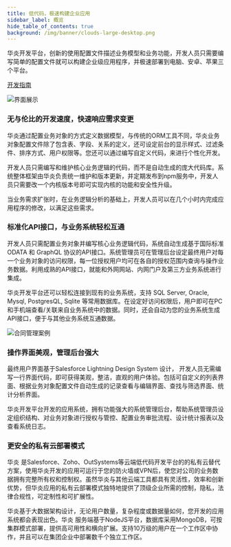 ```yaml
---
title: 低代码，极速构建企业应用
sidebar_label: 概览
hide_table_of_contents: true
background: /img/banner/clouds-large-desktop.png
---
```


华炎开发平台，创新的使用配置文件描述业务模型和业务功能，开发人员只需要编写简单的配置文件就可以构建企业级应用程序，并极速部署到电脑、安卓、苹果三个平台。

<a class="slds-button slds-button_brand slds-m-right_medium slds-var-p-vertical_xx-small" href="../developer/home" target="_blank">
开发指南
</a>

![界面展示](/assets/mac_ipad_iphone_list.png)

### 无与伦比的开发速度，快速响应需求变更

华炎通过配置业务对象的方式定义数据模型，与传统的ORM工具不同，华炎业务对象配置文件除了包含表、字段、关系的定义，还可设定前台的显示样式、过滤条件、排序方式、用户权限等。您还可以通过编写自定义代码，来进行个性化开发。

开发人员只需编写和维护核心业务逻辑的代码，而不是自动生成的庞大代码库。系统整体框架由华炎负责统一维护和版本更新，并定期发布到npm服务中，开发人员只需要改一个内核版本号即可实现内核的功能和安全性升级。

当业务需求扩张时，在业务逻辑分析的基础上，开发人员可以在几个小时内完成应用程序的修改，以满足这些需求。

### 标准化API接口，与业务系统轻松互通

开发人员只需配置业务对象并编写核心业务逻辑代码，系统自动生成基于国际标准 ODATA 和 GraphQL 协议的API接口。系统管理员可在管理后台设定最终用户对每一个业务对象的访问权限，每一位授权用户均可在各自的授权范围内查询与操作业务数据。利用成熟的API接口，就能和外网网站、内网门户及第三方业务系统进行集成。

华炎开发平台还可以轻松连接到现有的业务系统，支持 SQL Server, Oracle, Mysql, PostgresQL, Sqlite 等常用数据库。在设定好访问权限后，用户即可在PC和手机端查看/关联来自业务系统中的数据。同时，还会自动为您的业务系统生成API接口，便于与其他业务系统互通数据。

![合同管理案例](/assets/overview-contracts.jpg)

### 操作界面美观，管理后台强大

最终用户界面基于Salesforce Lightning Design System 设计， 开发人员无需编写一行界面代码，即可获得美观，整洁，直观的用户体验。包括可自定义的列表界面、根据业务对象配置文件自动生成的记录查看与编辑界面、查找与筛选界面、统计分析界面。

华炎开发平台开发的应用系统，拥有功能强大的系统管理后台，帮助系统管理员设定组织结构、对业务对象进行授权与管控、配置业务审批流程、设计统计报表以及查看系统日志。

### 更安全的私有云部署模式

华炎 是Salesforce、Zoho、OutSystems等云端低代码开发平台的的私有云替代方案，使用华炎开发的应用可运行于您的防火墙或VPN后，使您对公司的业务数据拥有完整所有权和控制权。虽然华炎与其他云端工具都具有灵活性，效率和创新优势，但华炎应用的私有云部署模式独特地提供了顶级企业所需的控制，隐私，法律合规性，可定制性和可扩展性。

华炎基于大数据架构设计，无论用户数量，复杂程度或数据量如何，您开发的应用系统都会表现出色。华炎 服务端基于NodeJS平台，数据库采用MongoDB，可按集群模式部署，提供高可用性和横向扩展。支持10万级的用户在一个工作区中协作，并且可以在集团企业中部署数千个独立工作区。